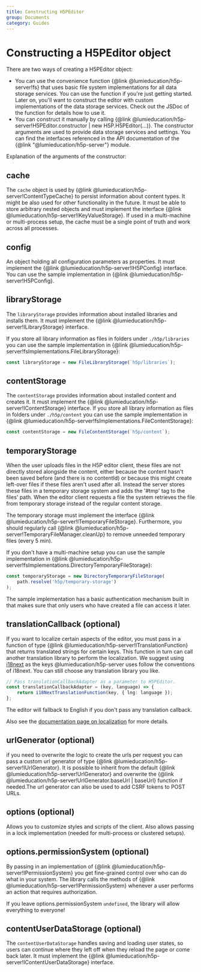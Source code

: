 ```yaml
---
title: Constructing H5PEditor
group: Documents
category: Guides
---
```


# Constructing a H5PEditor object

There are two ways of creating a H5PEditor object:

- You can use the convenience function {@link @lumieducation/h5p-server!fs}
  that uses basic file system implementations for all data storage services.
  You can use the function if you're just getting started. Later on, you'll
  want to construct the editor with custom implementations of the data storage
  services. Check out the JSDoc of the function for details how to use it.
- You can construct it manually by calling {@link
  @lumieducation/h5p-server!H5PEditor.constructor | new H5P.H5PEditor(...)}. The
  constructor arguments are used to provide data storage services and settings.
  You can find the interfaces referenced in the API documentation of the {@link
  "@lumieducation/h5p-server"} module.

Explanation of the arguments of the constructor:

## cache

The `cache` object is used by {@link @lumieducation/h5p-server!ContentTypeCache}
to persist information about content types. It might be also used for other
functionality in the future. It must be able to store arbitrary nested objects
and must implement the interface {@link
@lumieducation/h5p-server!IKeyValueStorage}. If used in a multi-machine or
multi-process setup, the cache must be a single point of truth and work across
all processes.

## config

An object holding all configuration parameters as properties. It must implement
the {@link @lumieducation/h5p-server!IH5PConfig} interface. You can use the
sample implementation in {@link @lumieducation/h5p-server!H5PConfig}.

## libraryStorage

The `libraryStorage` provides information about installed libraries and installs
them. It must implement the {@link @lumieducation/h5p-server!ILibraryStorage}
interface.

If you store all library information as files in folders under `./h5p/libraries`
you can use the sample implementation in {@link
@lumieducation/h5p-server!fsImplementations.FileLibraryStorage}:

```javascript
const libraryStorage = new FileLibraryStorage(`h5p/libraries`);
```

## contentStorage

The `contentStorage` provides information about installed content and creates
it. It must implement the {@link @lumieducation/h5p-server!IContentStorage}
interface. If you store all library information as files in folders under
`./h5p/content` you can use the sample implementation in {@link
@lumieducation/h5p-server!fsImplementations.FileContentStorage}:

```javascript
const contentStorage = new FileContentStorage(`h5p/content`);
```

## temporaryStorage

When the user uploads files in the H5P editor client, these files are not
directly stored alongside the content, either because the content hasn't been
saved before (and there is no contentId) or because this might create
left-over files if these files aren't used after all. Instead the server stores
these files in a temporary storage system and adds the '#tmp' tag to the files'
path. When the editor client requests a file the system retrieves the file from
temporary storage instead of the regular content storage.

The temporary storage must implement the interface {@link
@lumieducation/h5p-server!ITemporaryFileStorage}. Furthermore, you should
regularly call {@link
@lumieducation/h5p-server!TemporaryFileManager.cleanUp} to remove
unneeded temporary files (every 5 min).

If you don't have a multi-machine setup you can use the sample implementation in
{@link
@lumieducation/h5p-server!fsImplementations.DirectoryTemporaryFileStorage}:

```javascript
const temporaryStorage = new DirectoryTemporaryFileStorage(
    path.resolve('h5p/temporary-storage')
);
```

The sample implementation has a basic authentication mechanism built in that
makes sure that only users who have created a file can access it later.

## translationCallback (optional)

If you want to localize certain aspects of the editor, you must pass in a
function of type {@link @lumieducation/h5p-server!ITranslationFunction} that
returns translated strings for certain keys. This function in turn can call
another translation library to perform the localization. We suggest using
[i18next](https://www.npmjs.com/package/i18next) as the keys
@lumieducation/h5p-server uses follow the conventions of i18next. You can still
choose any translation library you like.

```typescript
// Pass translationCallbackAdapter as a parameter to H5PEditor.
const translationCallbackAdapter = (key, language) => {
    return i18NextTranslationFunction(key, { lng: language });
};
```

The editor will fallback to English if you don't pass any translation callback.

Also see the [documentation page on localization](../advanced/localization.md) for more
details.

## urlGenerator (optional)

if you need to overwrite the logic to create the urls per request you can pass a
custom url generator of type {@link @lumieducation/h5p-server!IUrlGenerator}. It
is possible to inherit from the default {@link
@lumieducation/h5p-server!UrlGenerator} and overwrite the {@link
@lumieducation/h5p-server!UrlGenerator.baseUrl | baseUrl} function if needed.The
url generator can also be used to add CSRF tokens to POST URLs.

## options (optional)

Allows you to customize styles and scripts of the client. Also allows passing in
a lock implementation (needed for multi-process or clustered setups).

## options.permissionSystem (optional)

By passing in an implementation of {@link
@lumieducation/h5p-server!IPermissionSystem} you get fine-grained control over
who can do what in your system. The library calls the methods of {@link
@lumieducation/h5p-server!IPermissionSystem} whenever a user performs an action
that requires authorization.

If you leave options.permissionSystem `undefined`, the library will allow
everything to everyone!

## contentUserDataStorage (optional)

The `contentUserDataStorage` handles saving and loading user states, so users
can continue where they left off when they reload the page or come back later.
It must implement the {@link @lumieducation/h5p-server!IContentUserDataStorage}
interface.
